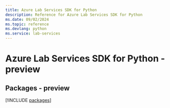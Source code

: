 ```yaml
---
title: Azure Lab Services SDK for Python
description: Reference for Azure Lab Services SDK for Python
ms.date: 09/02/2024
ms.topic: reference
ms.devlang: python
ms.service: lab-services
---
```

# Azure Lab Services SDK for Python - preview
## Packages - preview
[!INCLUDE [packages](lab-services-index.md)]